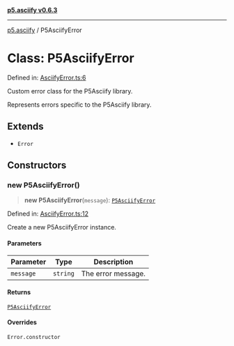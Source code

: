 [**p5.asciify v0.6.3**](../README.md)

***

[p5.asciify](../globals.md) / P5AsciifyError

# Class: P5AsciifyError

Defined in: [AsciifyError.ts:6](https://github.com/humanbydefinition/p5-asciify/blob/962e73d5322ad3ee9e39152d22240240aa4f883f/src/lib/AsciifyError.ts#L6)

Custom error class for the P5Asciify library.

Represents errors specific to the P5Asciify library.

## Extends

- `Error`

## Constructors

### new P5AsciifyError()

> **new P5AsciifyError**(`message`): [`P5AsciifyError`](P5AsciifyError.md)

Defined in: [AsciifyError.ts:12](https://github.com/humanbydefinition/p5-asciify/blob/962e73d5322ad3ee9e39152d22240240aa4f883f/src/lib/AsciifyError.ts#L12)

Create a new P5AsciifyError instance.

#### Parameters

| Parameter | Type | Description |
| ------ | ------ | ------ |
| `message` | `string` | The error message. |

#### Returns

[`P5AsciifyError`](P5AsciifyError.md)

#### Overrides

`Error.constructor`

